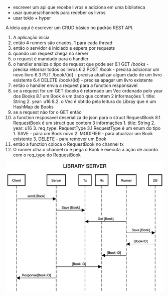 - escrever um api que recebe livros e adiciona em uma biblioteca
- usar queues/channels para receber os livros
- usar tokio + hyper

A ideia aqui é escrever um CRUD básico no padrão REST API.

1. A aplicação inicia
2. então 4 runners são criados, 1 para cada thread
3. então o servidor é iniciado e espera por requests
4. quando um request chega no server
5. o request é mandado para o handler
6. o handler analiza o tipo de request que pode ser
    6.1 GET /books - precisa retornar todos os livros
    6.2 POST /book - precisa adicionar um novo livro
    6.3 PUT /book/{id} - precisa atualizar algum dado de um livro existente
    6.4 DELETE /book/{id} - precisa apagar um livro existente
7. então o handler envia a request para a function responsavel
8. se a request for um GET /books é retornado um Vec<Books> ordenado pelo year dos Books
    8.1 um Book é um dado que contem 2 informações
        1. title: String
        2. year: u16
    8.2. o Vec<Book> é obtido pela leitura do Libray que é um HashMap de Books
8. se a request não for o GET então
9. a function resposavel deserializa de json para o struct RequestBook
    8.1 RequestBook é um struct que contem 3 informações
        1. title: String
        2. year: u16
        3. req_type: RequestType
            3.1 RequestType é um enum do tipo
                1. SAVE - para um Book novo
                2. MODIFIER - para atualizar um Book existente
                3. DELETE - para remover um Book
9. então a function coloca o RequestBook no channel tx
10. O runner olha o channel rx e pega o Book e executa a ação de acordo com o req_type do RequestBook

![](./diagram.png)
